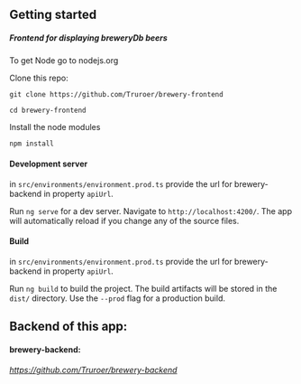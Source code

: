 ## Getting started

##### Frontend for displaying breweryDb beers

To get Node go to nodejs.org

Clone this repo:

`git clone https://github.com/Truroer/brewery-frontend`

`cd brewery-frontend`

Install the node modules

`npm install`

#### Development server

in `src/environments/environment.prod.ts` provide the url for brewery-backend in property `apiUrl`.

Run `ng serve` for a dev server. Navigate to `http://localhost:4200/`. The app will automatically reload if you change any of the source files.

#### Build

in `src/environments/environment.prod.ts` provide the url for brewery-backend in property `apiUrl`.

Run `ng build` to build the project. The build artifacts will be stored in the `dist/` directory. Use the `--prod` flag for a production build.

## Backend of this app:

#### brewery-backend:

###### https://github.com/Truroer/brewery-backend
